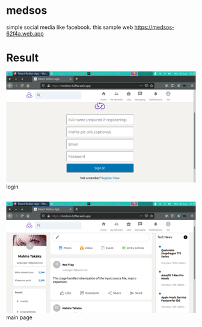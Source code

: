 # medsos
simple social media like facebook. this sample web https://medsos-62f4a.web.app

# Result
![](Screenshot_2024-06-02_13-36-32.png)
login<br><br>

![](Screenshot_2024-06-02_13-37-14.png)
main page

